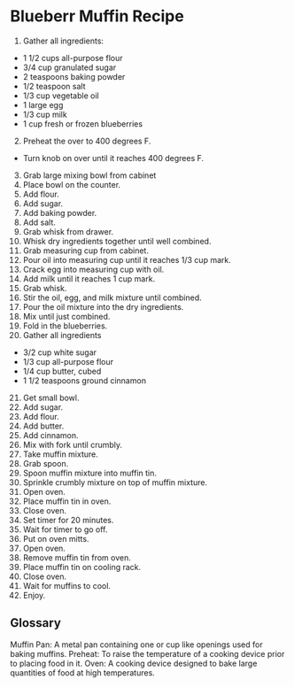 ﻿# Blueberr Muffin Recipe
1. Gather all ingredients:
- 1 1/2 cups all-purpose flour
- 3/4 cup granulated sugar
- 2 teaspoons baking powder
- 1/2 teaspoon salt
- 1/3 cup vegetable oil
- 1 large egg
- 1/3 cup milk
- 1 cup fresh or frozen blueberries
2. Preheat the over to 400 degrees F.
- Turn knob on over until it reaches 400 degrees F.
3. Grab large mixing bowl from cabinet
4. Place bowl on the counter.
5. Add flour.
6. Add sugar.
7. Add baking powder.
8. Add salt.
9. Grab whisk from drawer.
10. Whisk dry ingredients together until well combined.
11. Grab measuring cup from cabinet.
12. Pour oil into measuring cup until it reaches 1/3 cup mark.
13. Crack egg into measuring cup with oil.
14. Add milk until it reaches 1 cup mark.
15. Grab whisk.
16. Stir the oil, egg, and milk mixture until combined.
17. Pour the oil mixture into the dry ingredients.
18. Mix until just combined.
19. Fold in the blueberries.
20. Gather all ingredients
- 3/2 cup white sugar
- 1/3 cup all-purpose flour
- 1/4 cup butter, cubed
- 1 1/2 teaspoons ground cinnamon
21. Get small bowl.
22. Add sugar.
23. Add flour.
24. Add butter.
25. Add cinnamon.
26. Mix with fork until crumbly.
27. Take muffin mixture.
28. Grab spoon.
29. Spoon muffin mixture into muffin tin.
30. Sprinkle crumbly mixture on top of muffin mixture.
31. Open oven.
32. Place muffin tin in oven.
33. Close oven.
34. Set timer for 20 minutes.
35. Wait for timer to go off.
36. Put on oven mitts.
37. Open oven.
38. Remove muffin tin from oven.
39. Place muffin tin on cooling rack.
40. Close oven.
41. Wait for muffins to cool.
42. Enjoy.

## Glossary
Muffin Pan: A metal pan containing one or cup like openings used for baking 
muffins.
Preheat: To raise the temperature of a cooking device prior to placing food in 
it.
Oven: A cooking device designed to bake large quantities of food at high 
temperatures.